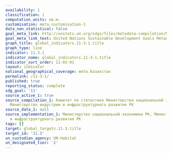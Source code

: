 ```yaml
---
availability: 1
classification: 1
computation_units: кв.м.
customisation: meta.customisation-1
data_non_statistical: false
goal_meta_link: http://unstats.un.org/sdgs/files/metadata-compilation/Metadata-Goal-11.pdf
goal_meta_link_text: United Nations Sustainable Development Goals Metadata (pdf 2066kB)
graph_title: global_indicators.11-3-1.title
graph_type: line
indicator: 11.3.1
indicator_name: global_indicators.11-3-1.title
indicator_sort_order: 11-03-01
layout: indicator
national_geographical_coverage: meta.Казахстан
permalink: /11-3-1/
published: true
reporting_status: complete
sdg_goal: '11'
source_active_1: true
source_compilation_1: Комитет по статистике Министерства национальной экономики РК,
  Министерство индустрии и инфраструктурного развития РК
source_data_1: null
source_implementation_1: Министерство национальной экономики РК, Министерство индустрии
  и инфраструктурного развития РК
tags: []
target: global_targets.11-3.title
target_id: '11.3'
un_custodian_agency: UN-Habitat
un_designated_tier: '2'
---
```

